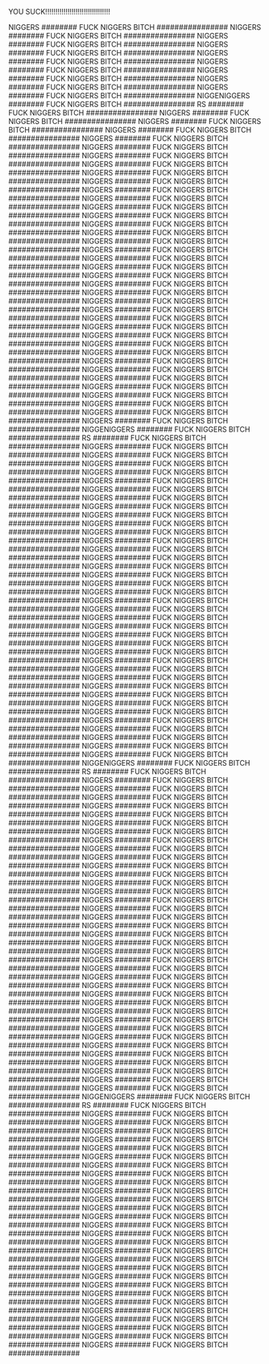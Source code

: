 YOU SUCK!!!!!!!!!!!!!!!!!!!!!!!!!!!!!!!!

NIGGERS ######## FUCK NIGGERS BITCH ################ NIGGERS ######## FUCK NIGGERS BITCH ################ NIGGERS ######## FUCK NIGGERS BITCH ################ NIGGERS ######## FUCK NIGGERS BITCH ################ NIGGERS ######## FUCK NIGGERS BITCH ################ NIGGERS ######## FUCK NIGGERS BITCH ################ NIGGERS ######## FUCK NIGGERS BITCH ################ NIGGERS ######## FUCK NIGGERS BITCH ################ NIGGERS ######## FUCK NIGGERS BITCH ################ NIGGENIGGERS ######## FUCK NIGGERS BITCH ################ RS ######## FUCK NIGGERS BITCH ################ NIGGERS ######## FUCK NIGGERS BITCH ################ NIGGERS ######## FUCK NIGGERS BITCH ################ NIGGERS ######## FUCK NIGGERS BITCH ################ NIGGERS ######## FUCK NIGGERS BITCH ################ NIGGERS ######## FUCK NIGGERS BITCH ################ NIGGERS ######## FUCK NIGGERS BITCH ################ NIGGERS ######## FUCK NIGGERS BITCH ################ NIGGERS ######## FUCK NIGGERS BITCH ################ NIGGERS ######## FUCK NIGGERS BITCH ################ NIGGERS ######## FUCK NIGGERS BITCH ################ NIGGERS ######## FUCK NIGGERS BITCH ################ NIGGERS ######## FUCK NIGGERS BITCH ################ NIGGERS ######## FUCK NIGGERS BITCH ################ NIGGERS ######## FUCK NIGGERS BITCH ################ NIGGERS ######## FUCK NIGGERS BITCH ################ NIGGERS ######## FUCK NIGGERS BITCH ################ NIGGERS ######## FUCK NIGGERS BITCH ################ NIGGERS ######## FUCK NIGGERS BITCH ################ NIGGERS ######## FUCK NIGGERS BITCH ################ NIGGERS ######## FUCK NIGGERS BITCH ################ NIGGERS ######## FUCK NIGGERS BITCH ################ NIGGERS ######## FUCK NIGGERS BITCH ################ NIGGERS ######## FUCK NIGGERS BITCH ################ NIGGERS ######## FUCK NIGGERS BITCH ################ NIGGERS ######## FUCK NIGGERS BITCH ################ NIGGERS ######## FUCK NIGGERS BITCH ################ NIGGERS ######## FUCK NIGGERS BITCH ################ NIGGERS ######## FUCK NIGGERS BITCH ################ NIGGERS ######## FUCK NIGGERS BITCH ################ NIGGERS ######## FUCK NIGGERS BITCH ################ NIGGERS ######## FUCK NIGGERS BITCH ################ NIGGERS ######## FUCK NIGGERS BITCH ################ NIGGERS ######## FUCK NIGGERS BITCH ################ NIGGERS ######## FUCK NIGGERS BITCH ################ NIGGERS ######## FUCK NIGGERS BITCH ################ NIGGERS ######## FUCK NIGGERS BITCH ################ NIGGERS ######## FUCK NIGGERS BITCH ################ NIGGENIGGERS ######## FUCK NIGGERS BITCH ################ RS ######## FUCK NIGGERS BITCH ################ NIGGERS ######## FUCK NIGGERS BITCH ################ NIGGERS ######## FUCK NIGGERS BITCH ################ NIGGERS ######## FUCK NIGGERS BITCH ################ NIGGERS ######## FUCK NIGGERS BITCH ################ NIGGERS ######## FUCK NIGGERS BITCH ################ NIGGERS ######## FUCK NIGGERS BITCH ################ NIGGERS ######## FUCK NIGGERS BITCH ################ NIGGERS ######## FUCK NIGGERS BITCH ################ NIGGERS ######## FUCK NIGGERS BITCH ################ NIGGERS ######## FUCK NIGGERS BITCH ################ NIGGERS ######## FUCK NIGGERS BITCH ################ NIGGERS ######## FUCK NIGGERS BITCH ################ NIGGERS ######## FUCK NIGGERS BITCH ################ NIGGERS ######## FUCK NIGGERS BITCH ################ NIGGERS ######## FUCK NIGGERS BITCH ################ NIGGERS ######## FUCK NIGGERS BITCH ################ NIGGERS ######## FUCK NIGGERS BITCH ################ NIGGERS ######## FUCK NIGGERS BITCH ################ NIGGERS ######## FUCK NIGGERS BITCH ################ NIGGERS ######## FUCK NIGGERS BITCH ################ NIGGERS ######## FUCK NIGGERS BITCH ################ NIGGERS ######## FUCK NIGGERS BITCH ################ NIGGERS ######## FUCK NIGGERS BITCH ################ NIGGERS ######## FUCK NIGGERS BITCH ################ NIGGERS ######## FUCK NIGGERS BITCH ################ NIGGERS ######## FUCK NIGGERS BITCH ################ NIGGERS ######## FUCK NIGGERS BITCH ################ NIGGERS ######## FUCK NIGGERS BITCH ################ NIGGERS ######## FUCK NIGGERS BITCH ################ NIGGERS ######## FUCK NIGGERS BITCH ################ NIGGERS ######## FUCK NIGGERS BITCH ################ NIGGERS ######## FUCK NIGGERS BITCH ################ NIGGERS ######## FUCK NIGGERS BITCH ################ NIGGERS ######## FUCK NIGGERS BITCH ################ NIGGERS ######## FUCK NIGGERS BITCH ################ NIGGERS ######## FUCK NIGGERS BITCH ################ NIGGERS ######## FUCK NIGGERS BITCH ################ NIGGENIGGERS ######## FUCK NIGGERS BITCH ################ RS ######## FUCK NIGGERS BITCH ################ NIGGERS ######## FUCK NIGGERS BITCH ################ NIGGERS ######## FUCK NIGGERS BITCH ################ NIGGERS ######## FUCK NIGGERS BITCH ################ NIGGERS ######## FUCK NIGGERS BITCH ################ NIGGERS ######## FUCK NIGGERS BITCH ################ NIGGERS ######## FUCK NIGGERS BITCH ################ NIGGERS ######## FUCK NIGGERS BITCH ################ NIGGERS ######## FUCK NIGGERS BITCH ################ NIGGERS ######## FUCK NIGGERS BITCH ################ NIGGERS ######## FUCK NIGGERS BITCH ################ NIGGERS ######## FUCK NIGGERS BITCH ################ NIGGERS ######## FUCK NIGGERS BITCH ################ NIGGERS ######## FUCK NIGGERS BITCH ################ NIGGERS ######## FUCK NIGGERS BITCH ################ NIGGERS ######## FUCK NIGGERS BITCH ################ NIGGERS ######## FUCK NIGGERS BITCH ################ NIGGERS ######## FUCK NIGGERS BITCH ################ NIGGERS ######## FUCK NIGGERS BITCH ################ NIGGERS ######## FUCK NIGGERS BITCH ################ NIGGERS ######## FUCK NIGGERS BITCH ################ NIGGERS ######## FUCK NIGGERS BITCH ################ NIGGERS ######## FUCK NIGGERS BITCH ################ NIGGERS ######## FUCK NIGGERS BITCH ################ NIGGERS ######## FUCK NIGGERS BITCH ################ NIGGERS ######## FUCK NIGGERS BITCH ################ NIGGERS ######## FUCK NIGGERS BITCH ################ NIGGERS ######## FUCK NIGGERS BITCH ################ NIGGERS ######## FUCK NIGGERS BITCH ################ NIGGERS ######## FUCK NIGGERS BITCH ################ NIGGERS ######## FUCK NIGGERS BITCH ################ NIGGERS ######## FUCK NIGGERS BITCH ################ NIGGERS ######## FUCK NIGGERS BITCH ################ NIGGERS ######## FUCK NIGGERS BITCH ################ NIGGERS ######## FUCK NIGGERS BITCH ################ NIGGERS ######## FUCK NIGGERS BITCH ################ NIGGERS ######## FUCK NIGGERS BITCH ################ NIGGERS ######## FUCK NIGGERS BITCH ################ NIGGENIGGERS ######## FUCK NIGGERS BITCH ################ RS ######## FUCK NIGGERS BITCH ################ NIGGERS ######## FUCK NIGGERS BITCH ################ NIGGERS ######## FUCK NIGGERS BITCH ################ NIGGERS ######## FUCK NIGGERS BITCH ################ NIGGERS ######## FUCK NIGGERS BITCH ################ NIGGERS ######## FUCK NIGGERS BITCH ################ NIGGERS ######## FUCK NIGGERS BITCH ################ NIGGERS ######## FUCK NIGGERS BITCH ################ NIGGERS ######## FUCK NIGGERS BITCH ################ NIGGERS ######## FUCK NIGGERS BITCH ################ NIGGERS ######## FUCK NIGGERS BITCH ################ NIGGERS ######## FUCK NIGGERS BITCH ################ NIGGERS ######## FUCK NIGGERS BITCH ################ NIGGERS ######## FUCK NIGGERS BITCH ################ NIGGERS ######## FUCK NIGGERS BITCH ################ NIGGERS ######## FUCK NIGGERS BITCH ################ NIGGERS ######## FUCK NIGGERS BITCH ################ NIGGERS ######## FUCK NIGGERS BITCH ################ NIGGERS ######## FUCK NIGGERS BITCH ################ NIGGERS ######## FUCK NIGGERS BITCH ################ NIGGERS ######## FUCK NIGGERS BITCH ################ NIGGERS ######## FUCK NIGGERS BITCH ################ NIGGERS ######## FUCK NIGGERS BITCH ################ NIGGERS ######## FUCK NIGGERS BITCH ################ NIGGERS ######## FUCK NIGGERS BITCH ################ NIGGERS ######## FUCK NIGGERS BITCH ################ NIGGERS ######## FUCK NIGGERS BITCH ################ NIGGERS ######## FUCK NIGGERS BITCH ################ NIGGERS ######## FUCK NIGGERS BITCH ################ 
